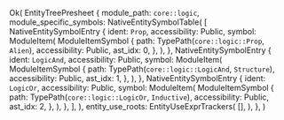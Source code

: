 Ok(
    EntityTreePresheet {
        module_path: `core::logic`,
        module_specific_symbols: NativeEntitySymbolTable(
            [
                NativeEntitySymbolEntry {
                    ident: `Prop`,
                    accessibility: Public,
                    symbol: ModuleItem(
                        ModuleItemSymbol {
                            path: TypePath(`core::logic::Prop`, `Alien`),
                            accessibility: Public,
                            ast_idx: 0,
                        },
                    ),
                },
                NativeEntitySymbolEntry {
                    ident: `LogicAnd`,
                    accessibility: Public,
                    symbol: ModuleItem(
                        ModuleItemSymbol {
                            path: TypePath(`core::logic::LogicAnd`, `Structure`),
                            accessibility: Public,
                            ast_idx: 1,
                        },
                    ),
                },
                NativeEntitySymbolEntry {
                    ident: `LogicOr`,
                    accessibility: Public,
                    symbol: ModuleItem(
                        ModuleItemSymbol {
                            path: TypePath(`core::logic::LogicOr`, `Inductive`),
                            accessibility: Public,
                            ast_idx: 2,
                        },
                    ),
                },
            ],
        ),
        entity_use_roots: EntityUseExprTrackers(
            [],
        ),
    },
)